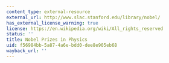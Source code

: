 ```yaml
---
content_type: external-resource
external_url: http://www.slac.stanford.edu/library/nobel/
has_external_license_warning: true
license: https://en.wikipedia.org/wiki/All_rights_reserved
status: ''
title: Nobel Prizes in Physics
uid: f56984bb-5a87-4a6e-bdd0-dee8e905eb68
wayback_url: ''
---
```

